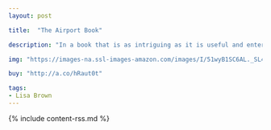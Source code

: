 ```yaml
---
layout: post

title:  "The Airport Book"

description: "In a book that is as intriguing as it is useful and entertaining, we follow a family on its way through the complexities of a modern-day airport. From checking bags and watching them disappear on the mysterious conveyor belt, to security clearance and a seemingly endless wait at the gate to finally being airborne. But wait! There’s more! The youngest family member’s sock monkey has gone missing. Follow it at the bottom of the page as it makes a journey as memorable as that of the humans above."

img: "https://images-na.ssl-images-amazon.com/images/I/51wyB1SC6AL._SL480_.jpg"

buy: "http://a.co/hRaut0t"

tags:
- Lisa Brown
---
```


{% include content-rss.md %}